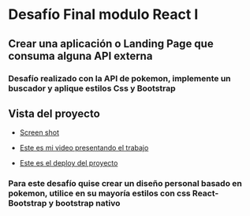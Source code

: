 # Desafío Final modulo React I

## Crear una aplicación o Landing Page que consuma alguna API externa

### Desafío realizado con la API de pokemon, implemente un buscador y aplique estilos Css y Bootstrap

## Vista del proyecto

- [Screen shot](https://firebasestorage.googleapis.com/v0/b/login-huellitas.appspot.com/o/pokeapi_screen_shot.png?alt=media&token=36929198-f049-481e-a7e7-5453ee8792ec)

- [Este es mi video presentando el trabajo](https://www.youtube.com/watch?v=rRXuFwn-HNs)

- [Este es el deploy del proyecto](https://fantastic-cassata-3eead7.netlify.app/)

### Para este desafío quise crear un diseño personal basado en pokemon, utilice en su mayoría estilos con css React-Bootstrap y bootstrap nativo  
